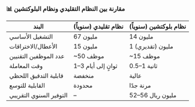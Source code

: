 ### 📊 مقارنة بين النظام التقليدي ونظام البلوكتشين

| البند                    | نظام تقليدي (سنوياً)      | نظام بلوكتشين (سنوياً)        |
|--------------------------|----------------------------|-------------------------------|
| التشغيل الأساسي          | 67 مليون                   | 14 مليون                      |
| الأعطال/الاختراقات       | 15 مليون                   | 1 مليون (تقديري)             |
| عدد الموظفين التقنيين    | ~50 موظف                   | ~15 موظف                     |
| وقت المعاملة             | 1–3 ثوانٍ إلى أيام         | 0.5–1 ثانية                  |
| قابلية التدقيق اللحظي   | منخفضة                     | عالية                        |
| القابلية للتوسع          | محدودة                     | مرنة جدًا                    |
| التوفير السنوي التقريبي | –                          | 52–56 مليون ريال             |
